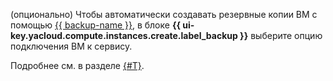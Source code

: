 (опционально) Чтобы автоматически создавать резервные копии ВМ с помощью [{{ backup-name }}](../../backup/), в блоке **{{ ui-key.yacloud.compute.instances.create.label_backup }}** выберите опцию подключения ВМ к сервису. 

Подробнее см. в разделе [{#T}](../../backup/concepts/vm-connection.md).

